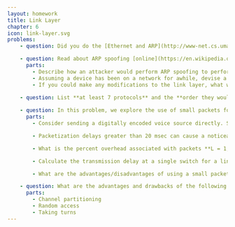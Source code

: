 ```yaml
---
layout: homework
title: Link Layer
chapter: 6
icon: link-layer.svg
problems:
    - question: Did you do the [Ethernet and ARP](http://www-net.cs.umass.edu/wireshark-labs/Wireshark_Ethernet_ARP_v8.0.pdf){:target="_blank"} Wireshark lab?

    - question: Read about ARP spoofing [online](https://en.wikipedia.org/wiki/ARP_spoofing){:target="_blank"}.
      parts:
        - Describe how an attacker would perform ARP spoofing to perform a person-in-the-middle attack.
        - Assuming a device has been on a network for awhile, devise a scheme where that device could detect that ARP spoofing is happening on the network and alert the network administrator.
        - If you could make any modifications to the link layer, what would you change or add to protect against ARP spoofing? Would that approach be feasible in real use?
  
    - question: List **at least 7 protocols** and the **order they would be used** when a user connects a new device to a network and goes to a webpage on their web browser for the first time. You can assume that no caching has previously been performed.

    - question: In this problem, we explore the use of small packets for Voice-over-IP applications.
      parts:
        - Consider sending a digitally encoded voice source directly. Suppose the source is encoded at a constant rate of 128 kbps. Assume each packet is entirely filled before the source sends the packet into the network. The time required to fill a packet is the **packetization delay**. What is the packetization delay in milliseconds, assuming that the packet is **L bytes** long?

        - Packetization delays greater than 20 msec can cause a noticeable and unpleasant echo. Determine the packetization delay for **L = 1,500 bytes** (roughly corresponding to a maximum-sized Ethernet packet) and for **L = 50** (corresponding to an ATM packet).

        - What is the percent overhead associated with packets **L = 1,500 bytes** long and for **L = 50 bytes** long when the packet header is **20 bytes**? Assume that L includes the header.

        - Calculate the transmission delay at a single switch for a link rate of **R = 600 Mbps** for **L = 1,500 bytes**, and for **L = 50 bytes**.

        - What are the advantages/disadvantages of using a small packet size?

    - question: What are the advantages and drawbacks of the following multiple access protocols? 
      parts:
        - Channel partitioning
        - Random access
        - Taking turns
---
```


